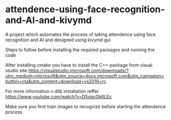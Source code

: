 # attendence-using-face-recognition-and-AI-and-kivymd
A project which automates the process of taking attendence using face recognition and AI and designed using kivymd gui

Steps to follow before installing the required packages and running the code

 After installing cmake you have to install the C++ package from visual studio site
 https://visualstudio.microsoft.com/downloads/?utm_medium=microsoft&utm_source=docs.microsoft.com&utm_campaign=button+cta&utm_content=download+vs2019+rc

For more information n dlib installation  reffer https://www.youtube.com/watch?v=D5xqcGk6LEc

Make sure you first train images to recognize before starting the attendence process

